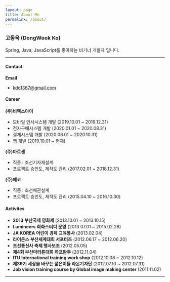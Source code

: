```yaml
---
layout: page
title: About Me
permalink: /about/
---
```



### 고동욱 (DongWook Ko)

Spring, Java, JavaScript를 좋아하는 비기너 개발자 입니다.

---

#### Contact
**Email**
  - kdo1367@gmail.com

<!-- 
#### Education

**동의대학교** (20xx.xx ~ 20xx.xx)
- 경제학전공
 -->

#### Career
**(주)비엑스아이**
- 모바일 인사시스템 개발 (2019.10.01 ~ 2019.12.31)
- 전자구매시스템 개발 (2020.01.01 ~ 2020.08.31)
- 결재시스템 개발 (2020.06.01 ~ 2020.10.31)
- 웹 개발 (2019.10.01 ~ 현재)

**(주)마르센**
- 직종 : 조선기자재설계
- 프로젝트 승인도, 제작도 관리 (2017.02.01 ~ 2018.12.31)

**(주)에코**
- 직종 : 조선배관설계
- 프로젝트 승인도, 제작도 관리 (2015.04.10 ~ 2016.10.30)

<!--
#### Certificate
- 컴퓨터활용능력 2급 (취득일자:2013.04.05)
- ATC1급 (취득일자:2014.12.13)
- ATC2급 (취득일자:2014/1/24)
- ACU (취득일자:2014.10.16)
- OPIC IM3 (취득일자:2014.02.28)
- Toeic 점수 <취득일자:2015.03.19)
- 자동차운전면허증 (취득일자:2015.02.05)
-->

#### Activites

- **2013 부산국제 영화제** (2013.10.01 ~ 2013.10.15)
- **Lumineers 회화스터디 운영** (2013 07.01 ~ 2015.02.28)
- **JA KOREA 어린이 경제 교육봉사** (2013.02.04)
- **라이온스 부산세계대회 서포터즈** (2012.06.17 ~ 2012.06.20)
- **조선통신사 축제 행사보조** (2012.05.05)
- **제4회 부산마라톤대회 하프완주** (2012.11.04)
- **ITU International training work shop** (2012.10.08 ~ 2012.10.12)
- **제39기 세상을 바꾸는 젊은이들 라온기자단** (2012.07.10 ~ 2012.07.31)
- **Job vision training course by Global image making center** (2011.11.02)

---

